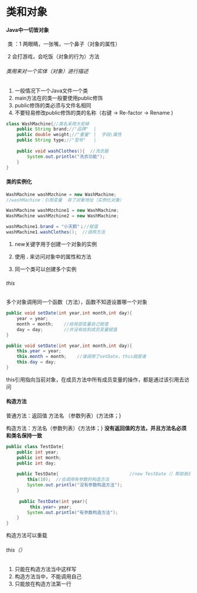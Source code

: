 # 类和对象

#### Java中一切皆对象

​      类     ：1    两眼睛，一张嘴，一个鼻子（对象的属性）

​                   2    会打游戏，会吃饭（对象的行为）方法

###### 类用来对一个实体（对象）进行描述

1. 一般情况下一个Java文件一个类
2. main方法在的类一般要使用public修饰
3. public修饰的类必须与文件名相同
4. 不要轻易修改public修饰的类的名称（右键 -> Re-factor -> Rename )

```java
class WashMachine{//类名采用大驼峰
    public String brand;//"品牌"  |
    public double weight;//"重量" |  字段\属性
    public String type;//"型号"   |
    
    public void washClothes(){  //洗衣服
        System.out.println("洗衣功能");
    }
}
```

#### 类的实例化

```java
WashMachine washMzchine = new WashMachine;
//washMachine：引用变量  存了对象地址（实例化对象）

WashMachine washMzchine1 = new WashMachine;
WashMachine washMzchine2 = new WashMachine;

washMachine1.brand = "小天鹅"；//赋值
washMachine1.washClothes();  //调用方法
```

1. new关键字用于创建一个对象的实例

2. 使用 **.** 来访问对象中的属性和方法

3. 同一个类可以创建多个实例

   

###### this

多个对象调用同一个函数（方法），函数不知道设置哪一个对象

```java
public void setDate(int year,int month,int day){
    year = year;
    month = month;    //给局部变量自己赋值
    day = day;        //并没有给到成员变量赋值
}

public void setDate(int year,int month,int day){
    this.year = year;
    this.month = month;    //谁调用了setDate，this就是谁
    this.day = day;        
}
```

this引用指向当前对象，在成员方法中所有成员变量的操作，都是通过该引用去访问

#### 构造方法

普通方法：返回值 方法名 （参数列表）{方法体；}

构造方法：方法名（参数列表）{方法体；}  **没有返回值的方法，并且方法名必须和类名保持一致**

```java
public class TestDate{
    public int year;
    public int month;
    public int day;
    
    public TestDate{                           //new TestDate（）帮助我们调用构造方法
        this(10);  //会调用有参数的构造方法
        System.out.println("没有参数构造方法");
    }
    
     public TestDate(int year){
         this.year= year;
        System.out.println("有参数构造方法");
    }
}
```

构造方法可以重载

###### this（）

1. 只能在构造方法当中这样写
2. 构造方法当中，不能调用自己
3. 只能放在构造方法第一行